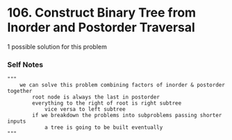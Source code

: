 # 106. Construct Binary Tree from Inorder and Postorder Traversal

1 possible solution for this problem  

### Self Notes


```
"""
    we can solve this problem combining factors of inorder & postorder together
        root node is always the last in postorder
        everything to the right of root is right subtree
            vice versa to left subtree
        if we breakdown the problems into subproblems passing shorter inputs
            a tree is going to be built eventually
"""
```

